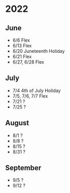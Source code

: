 # 2022

## June
* 6/6 Flex
* 6/13 Flex
* 6/20 Juneteenth Holiday
* 6/21 Flex
* 6/27, 6/28 Flex

## July
* 7/4 4th of July Holiday
* 7/5, 7/6, 7/7 Flex
* 7/21 ?
* 7/25 ?

## August
* 8/1 ?
* 8/8 ?
* 8/15 ?
* 8/31 ?

## September
* 9/5 ?
* 9/12 ?

